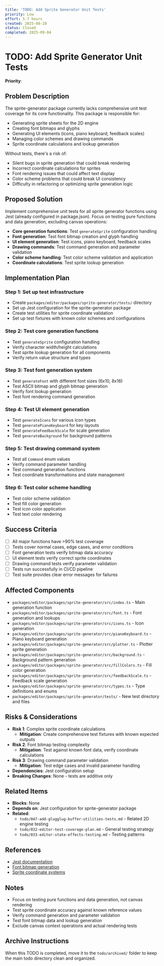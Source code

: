 ```yaml
---
title: 'TODO: Add Sprite Generator Unit Tests'
priority: Low
effort: 5-7 hours
created: 2025-08-28
status: Closed
completed: 2025-09-04
---
```


# TODO: Add Sprite Generator Unit Tests

**Priority**:

## Problem Description

The sprite-generator package currently lacks comprehensive unit test coverage for its core functionality. This package is responsible for:
- Generating sprite sheets for the 2D engine
- Creating font bitmaps and glyphs
- Generating UI elements (icons, piano keyboard, feedback scales)
- Managing color schemes and drawing commands
- Sprite coordinate calculations and lookup generation

Without tests, there's a risk of:
- Silent bugs in sprite generation that could break rendering
- Incorrect coordinate calculations for sprites
- Font rendering issues that could affect text display
- Color scheme problems that could break UI consistency
- Difficulty in refactoring or optimizing sprite generation logic

## Proposed Solution

Implement comprehensive unit tests for all sprite generator functions using Jest (already configured in package.json). Focus on testing pure functions and data generation, excluding canvas operations:

- **Core generation functions**: Test `generateSprite` configuration handling
- **Font generation**: Test font bitmap creation and glyph handling
- **UI element generation**: Test icons, piano keyboard, feedback scales
- **Drawing commands**: Test command generation and parameter validation
- **Color scheme handling**: Test color scheme validation and application
- **Coordinate calculations**: Test sprite lookup generation

## Implementation Plan

### Step 1: Set up test infrastructure
- Create `packages/editor/packages/sprite-generator/tests/` directory
- Set up Jest configuration for the sprite-generator package
- Create test utilities for sprite coordinate validation
- Set up test fixtures with known color schemes and configurations

### Step 2: Test core generation functions
- Test `generateSprite` configuration handling
- Verify character width/height calculations
- Test sprite lookup generation for all components
- Verify return value structure and types

### Step 3: Test font generation system
- Test `generateFont` with different font sizes (6x10, 8x16)
- Test ASCII bitmap and glyph bitmap generation
- Verify font lookup generation
- Test font rendering command generation

### Step 4: Test UI element generation
- Test `generateIcons` for various icon types
- Test `generatePianoKeyboard` for key layouts
- Test `generateFeedbackScale` for scale generation
- Test `generateBackground` for background patterns

### Step 5: Test drawing command system
- Test all `Command` enum values
- Verify command parameter handling
- Test command generation functions
- Test coordinate transformations and state management

### Step 6: Test color scheme handling
- Test color scheme validation
- Test fill color generation
- Test icon color application
- Test text color rendering

## Success Criteria

- [ ] All major functions have >90% test coverage
- [ ] Tests cover normal cases, edge cases, and error conditions
- [ ] Font generation tests verify bitmap data accuracy
- [ ] UI element tests verify correct sprite coordinates
- [ ] Drawing command tests verify parameter validation
- [ ] Tests run successfully in CI/CD pipeline
- [ ] Test suite provides clear error messages for failures

## Affected Components

- `packages/editor/packages/sprite-generator/src/index.ts` - Main generation function
- `packages/editor/packages/sprite-generator/src/font.ts` - Font generation and lookups
- `packages/editor/packages/sprite-generator/src/icons.ts` - Icon generation
- `packages/editor/packages/sprite-generator/src/pianoKeyboard.ts` - Piano keyboard generation
- `packages/editor/packages/sprite-generator/src/plotter.ts` - Plotter sprite generation
- `packages/editor/packages/sprite-generator/src/background.ts` - Background pattern generation
- `packages/editor/packages/sprite-generator/src/fillColors.ts` - Fill color generation
- `packages/editor/packages/sprite-generator/src/feedbackScale.ts` - Feedback scale generation
- `packages/editor/packages/sprite-generator/src/types.ts` - Type definitions and enums
- `packages/editor/packages/sprite-generator/tests/` - New test directory and files

## Risks & Considerations

- **Risk 1**: Complex sprite coordinate calculations
  - **Mitigation**: Create comprehensive test fixtures with known expected outputs
- **Risk 2**: Font bitmap testing complexity
  - **Mitigation**: Test against known font data, verify coordinate calculations
- **Risk 3**: Drawing command parameter validation
  - **Mitigation**: Test edge cases and invalid parameter handling
- **Dependencies**: Jest configuration setup
- **Breaking Changes**: None - tests are additive only

## Related Items

- **Blocks**: None
- **Depends on**: Jest configuration for sprite-generator package
- **Related**: 
  - `todo/047-add-glugglug-buffer-utilities-tests.md` - Related 2D engine testing
  - `todo/032-editor-test-coverage-plan.md` - General testing strategy
  - `todo/033-editor-state-effects-testing.md` - Testing patterns

## References

- [Jest documentation](https://jestjs.io/docs/getting-started)
- [Font bitmap generation](https://en.wikipedia.org/wiki/Bitmap_font)
- [Sprite coordinate systems](https://en.wikipedia.org/wiki/Sprite_(computer_graphics))

## Notes

- Focus on testing pure functions and data generation, not canvas rendering
- Test sprite coordinate accuracy against known reference values
- Verify command generation and parameter validation
- Test font bitmap data and lookup generation
- Exclude canvas context operations and actual rendering tests

## Archive Instructions

When this TODO is completed, move it to the `todo/archived/` folder to keep the main todo directory clean and organized. 

